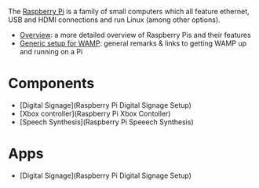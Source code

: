 The [Raspberry Pi](https://www.raspberrypi.org/) is a family of small computers which all feature ethernet, USB and HDMI connections and run Linux (among other options).

* [Overview](Raspberry-Pi-Overview): a more detailed overview of Raspberry Pis and their features
* [Generic setup for WAMP](Raspberry-Pi-WAMP-Generic-Setup): general remarks & links to getting WAMP up and running on a Pi

# Components

* [Digital Signage](Raspberry Pi Digital Signage Setup)
* [Xbox controller](Raspberry Pi Xbox Contoller)
* [Speech Synthesis](Raspberry Pi Speeech Synthesis)

# Apps

* [Digital Signage](Raspberry Pi Digital Signage Setup)
